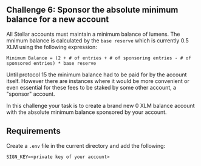 ## Challenge 6: Sponsor the absolute minimum balance for a new account

All Stellar accounts must maintain a minimum balance of lumens. The mnimum balance is calculated by the `base reserve` which is currently 0.5 XLM using the following expression:

    Minimum Balance = (2 + # of entries + # of sponsoring entries - # of sponsored entries) * base reserve

Until protocol 15 the minimum balance had to be paid for by the account itself. However there are instances where it would be more convenient or even essential for these fees to be staked by some other account, a "sponsor" account.

In this challenge your task is to create a brand new 0 XLM balance account with the absolute minimum balance sponsored by your account.

## Requirements

Create a `.env` file in the current directory and add the following:

```
SIGN_KEY=<private key of your account>
```
